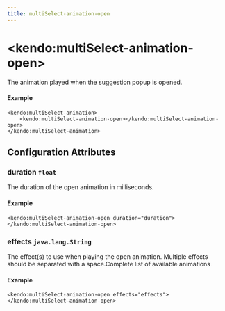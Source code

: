 ```yaml
---
title: multiSelect-animation-open
---
```


# \<kendo:multiSelect-animation-open\>

The animation played when the suggestion popup is opened.

#### Example
    <kendo:multiSelect-animation>
        <kendo:multiSelect-animation-open></kendo:multiSelect-animation-open>
    </kendo:multiSelect-animation>

## Configuration Attributes

### duration `float`

The duration of the open animation in milliseconds.

#### Example
    <kendo:multiSelect-animation-open duration="duration">
    </kendo:multiSelect-animation-open>

### effects `java.lang.String`

The effect(s) to use when playing the open animation. Multiple effects should be separated with a space.Complete list of available animations

#### Example
    <kendo:multiSelect-animation-open effects="effects">
    </kendo:multiSelect-animation-open>


